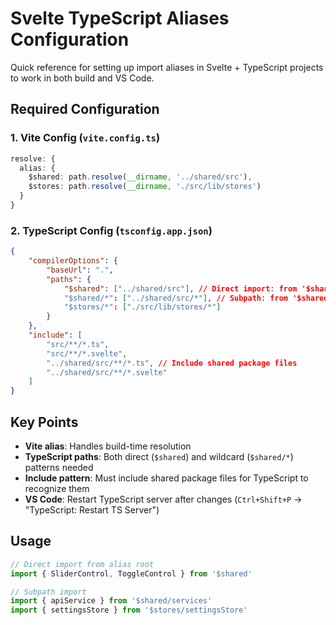 # Svelte TypeScript Aliases Configuration

Quick reference for setting up import aliases in Svelte + TypeScript projects to work in both build and VS Code.

## Required Configuration

### 1. Vite Config (`vite.config.ts`)

```typescript
resolve: {
  alias: {
    $shared: path.resolve(__dirname, '../shared/src'),
    $stores: path.resolve(__dirname, './src/lib/stores')
  }
}
```

### 2. TypeScript Config (`tsconfig.app.json`)

```json
{
	"compilerOptions": {
		"baseUrl": ".",
		"paths": {
			"$shared": ["../shared/src"], // Direct import: from '$shared'
			"$shared/*": ["../shared/src/*"], // Subpath: from '$shared/components'
			"$stores/*": ["./src/lib/stores/*"]
		}
	},
	"include": [
		"src/**/*.ts",
		"src/**/*.svelte",
		"../shared/src/**/*.ts", // Include shared package files
		"../shared/src/**/*.svelte"
	]
}
```

## Key Points

- **Vite alias**: Handles build-time resolution
- **TypeScript paths**: Both direct (`$shared`) and wildcard (`$shared/*`) patterns needed
- **Include pattern**: Must include shared package files for TypeScript to recognize them
- **VS Code**: Restart TypeScript server after changes (`Ctrl+Shift+P` → "TypeScript: Restart TS Server")

## Usage

```typescript
// Direct import from alias root
import { SliderControl, ToggleControl } from '$shared'

// Subpath import
import { apiService } from '$shared/services'
import { settingsStore } from '$stores/settingsStore'
```
